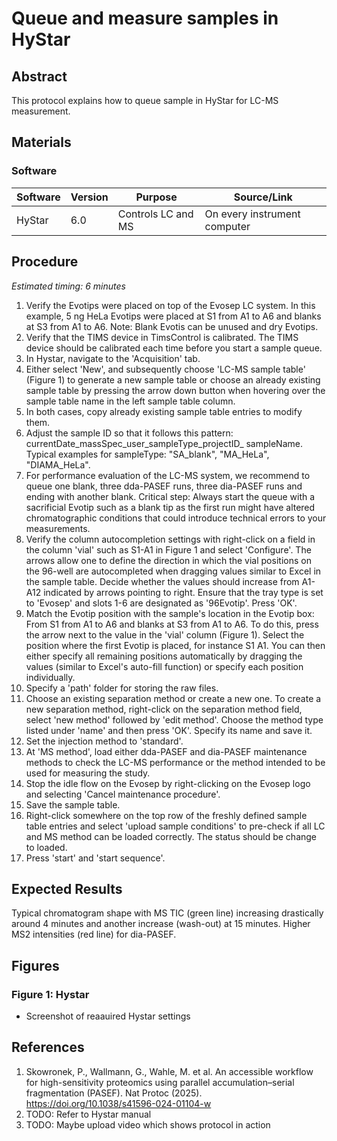 # Queue and measure samples in HyStar


## Abstract
This protocol explains how to queue sample in HyStar for LC-MS measurement.


## Materials

### Software
| Software | Version | Purpose | Source/Link |
|----------|---------|---------|------------|
| HyStar | 6.0 | Controls LC and MS | On every instrument computer |


## Procedure
*Estimated timing: 6 minutes*

1. Verify the Evotips were placed on top of the Evosep LC system. In this example, 5 ng HeLa Evotips were placed at S1 from A1 to A6 and blanks at S3 from A1 to A6.
    Note: Blank Evotis can be unused and dry Evotips.
2. Verify that the TIMS device in TimsControl is calibrated. The TIMS device should be calibrated each time before you start a sample queue.
3. In Hystar, navigate to the 'Acquisition' tab.
4. Either select 'New', and subsequently choose 'LC-MS sample table' (Figure 1) to generate a new sample table or choose an already existing sample table by pressing the arrow down button when hovering over the sample table name in the left sample table column.
5. In both cases, copy already existing sample table entries to modify them.
6. Adjust the sample ID so that it follows this pattern: currentDate_massSpec_user_sampleType_projectID_ sampleName. Typical examples for sampleType: "SA_blank", "MA_HeLa", "DIAMA_HeLa".
7. For performance evaluation of the LC-MS system, we recommend to queue one blank, three dda-PASEF runs, three dia-PASEF runs and ending with another blank.
    Critical step: Always start the queue with a sacrificial Evotip such as a blank tip as the first run might have altered chromatographic conditions that could introduce technical errors to your measurements.
8. Verify the column autocompletion settings with right-click on a field in the column 'vial' such as S1-A1 in Figure 1 and select 'Configure'. The arrows allow one to define the direction in which the vial positions on the 96-well are autocompleted when dragging values similar to Excel in the sample table. Decide whether the values should increase from A1-A12 indicated by arrows pointing to right. Ensure that the tray type is set to 'Evosep' and slots 1-6 are designated as '96Evotip'. Press 'OK'.
9. Match the Evotip position with the sample's location in the Evotip box: From S1 from A1 to A6 and blanks at S3 from A1 to A6. To do this, press the arrow next to the value in the 'vial' column (Figure 1). Select the position where the first Evotip is placed, for instance S1 A1. You can then either specify all remaining positions automatically by dragging the values (similar to Excel's auto-fill function) or specify each position individually.
10. Specify a 'path' folder for storing the raw files.
11. Choose an existing separation method or create a new one. To create a new separation method, right-click on the separation method field, select 'new method' followed by 'edit method'. Choose the method type listed under 'name' and then press 'OK'. Specify its name and save it.
12. Set the injection method to 'standard'.
13. At 'MS method', load either dda-PASEF and dia-PASEF maintenance methods to check the LC-MS performance or the method intended to be used for measuring the study.
14. Stop the idle flow on the Evosep by right-clicking on the Evosep logo and selecting 'Cancel maintenance procedure'.
15. Save the sample table.
16. Right-click somewhere on the top row of the freshly defined sample table entries and select 'upload sample conditions' to pre-check if all LC and MS method can be loaded correctly. The status should be change to loaded.
17. Press 'start' and 'start sequence'.


## Expected Results
Typical chromatogram shape with MS TIC (green line) increasing drastically around 4 minutes and another increase (wash-out) at 15 minutes. Higher MS2 intensities (red line) for dia-PASEF.


## Figures
### Figure 1: Hystar
- Screenshot of reaauired Hystar settings


## References
1. Skowronek, P., Wallmann, G., Wahle, M. et al. An accessible workflow for high-sensitivity proteomics using parallel accumulation–serial fragmentation (PASEF). Nat Protoc (2025). https://doi.org/10.1038/s41596-024-01104-w
2. TODO: Refer to Hystar manual
3. TODO: Maybe upload video which shows protocol in action
